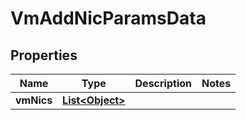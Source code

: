 

# VmAddNicParamsData


## Properties

Name | Type | Description | Notes
------------ | ------------- | ------------- | -------------
**vmNics** | [**List&lt;Object&gt;**](Object.md) |  | 



